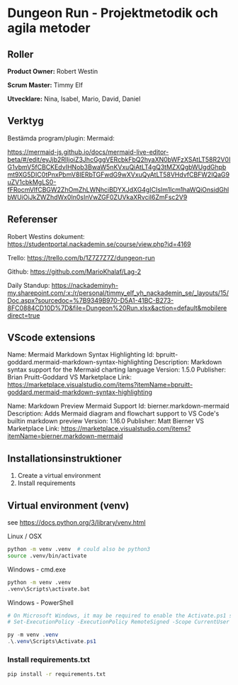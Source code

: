 # Dungeon Run - Projektmetodik och agila metoder

## Roller

**Product Owner:** Robert Westin

**Scrum Master:** Timmy Elf

**Utvecklare:** Nina, Isabel, Mario, David, Daniel

## Verktyg

Bestämda program/plugin: Mermaid:

<https://mermaid-js.github.io/docs/mermaid-live-editor-beta/#/edit/eyJjb2RlIjoiZ3JhcGggVERcbkFbQ2hyaXN0bWFzXSAtLT58R2V0IG1vbmV5fCBCKEdvIHNob3BwaW5nKVxuQiAtLT4gQ3tMZXQgbWUgdGhpbmt9XG5DIC0tPnxPbmV8IERbTGFwdG9wXVxuQyAtLT58VHdvfCBFW2lQaG9uZV1cbkMgLS0-fFRocmVlfCBGW2ZhOmZhLWNhciBDYXJdXG4gICIsIm1lcm1haWQiOnsidGhlbWUiOiJkZWZhdWx0In0sInVwZGF0ZUVkaXRvciI6ZmFsc2V9>

## Referenser

Robert Westins dokument:
https://studentportal.nackademin.se/course/view.php?id=4169

Trello:
https://trello.com/b/1Z7Z7Z7Z/dungeon-run

Github:
https://github.com/MarioKhalaf/Lag-2

Daily Standup:
https://nackademinyh-my.sharepoint.com/:x:/r/personal/timmy_elf_yh_nackademin_se/_layouts/15/Doc.aspx?sourcedoc=%7B9349B970-D5A1-41BC-B273-8FC0884CD10D%7D&file=Dungeon%20Run.xlsx&action=default&mobileredirect=true

## VScode extensions

Name: Mermaid Markdown Syntax Highlighting
Id: bpruitt-goddard.mermaid-markdown-syntax-highlighting
Description: Markdown syntax support for the Mermaid charting language
Version: 1.5.0
Publisher: Brian Pruitt-Goddard
VS Marketplace Link: <https://marketplace.visualstudio.com/items?itemName=bpruitt-goddard.mermaid-markdown-syntax-highlighting>

Name: Markdown Preview Mermaid Support
Id: bierner.markdown-mermaid
Description: Adds Mermaid diagram and flowchart support to VS Code's builtin markdown preview
Version: 1.16.0
Publisher: Matt Bierner
VS Marketplace Link: <https://marketplace.visualstudio.com/items?itemName=bierner.markdown-mermaid>

## Installationsinstruktioner
1. Create a virtual environment
2. Install requirements

## Virtual environment (venv)

see <https://docs.python.org/3/library/venv.html>

Linux / OSX

```sh
python -m venv .venv  # could also be python3
source .venv/bin/activate
```

Windows - cmd.exe

```bat
python -m venv .venv
.venv\Scripts\activate.bat
```

Windows - PowerShell

```PowerShell
# On Microsoft Windows, it may be required to enable the Activate.ps1 script by setting the execution policy for the user. You can do this by issuing the following PowerShell command:
# Set-ExecutionPolicy -ExecutionPolicy RemoteSigned -Scope CurrentUser

py -m venv .venv
.\.venv\Scripts\Activate.ps1

```

### Install requirements.txt

```bat
pip install -r requirements.txt
```

